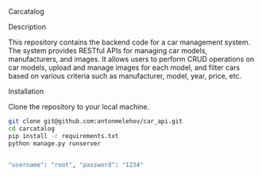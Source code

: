 Carcatalog


Description

This repository contains the backend code for a car management system. The system provides RESTful APIs for managing car models, manufacturers, and images. It allows users to perform CRUD operations on car models, upload and manage images for each model, and filter cars based on various criteria such as manufacturer, model, year, price, etc.


Installation

Clone the repository to your local machine.
   ```bash
   git clone git@github.com:antonmelehov/car_api.git
   cd carcatalog
   pip install -r requirements.txt
   python manage.py runserver
 
 
"username": "root", "password": "1234"